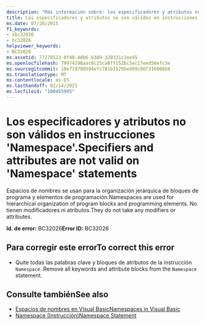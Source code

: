 ```yaml
---
description: "Más información sobre: los especificadores y atributos no son válidos en instrucciones ' namespace '"
title: Los especificadores y atributos no son válidos en instrucciones 'Namespace'.
ms.date: 07/20/2015
f1_keywords:
- vbc32026
- bc32026
helpviewer_keywords:
- BC32026
ms.assetid: 77270523-8f48-48b6-b389-329331c2ee45
ms.openlocfilehash: 79974298aac6c25ca8ff152bc5ec17eed56efc3e
ms.sourcegitcommit: 10e719780594efc781b15295e499c66f316068b8
ms.translationtype: MT
ms.contentlocale: es-ES
ms.lasthandoff: 02/14/2021
ms.locfileid: "100455995"
---
```

# <a name="specifiers-and-attributes-are-not-valid-on-namespace-statements"></a><span data-ttu-id="7048e-103">Los especificadores y atributos no son válidos en instrucciones 'Namespace'.</span><span class="sxs-lookup"><span data-stu-id="7048e-103">Specifiers and attributes are not valid on 'Namespace' statements</span></span>

<span data-ttu-id="7048e-104">Espacios de nombres se usan para la organización jerárquica de bloques de programa y elementos de programación.</span><span class="sxs-lookup"><span data-stu-id="7048e-104">Namespaces are used for hierarchical organization of program blocks and programming elements.</span></span> <span data-ttu-id="7048e-105">No tienen modificadores ni atributos.</span><span class="sxs-lookup"><span data-stu-id="7048e-105">They do not take any modifiers or attributes.</span></span>  
  
 <span data-ttu-id="7048e-106">**Id. de error:** BC32026</span><span class="sxs-lookup"><span data-stu-id="7048e-106">**Error ID:** BC32026</span></span>  
  
## <a name="to-correct-this-error"></a><span data-ttu-id="7048e-107">Para corregir este error</span><span class="sxs-lookup"><span data-stu-id="7048e-107">To correct this error</span></span>  
  
- <span data-ttu-id="7048e-108">Quite todas las palabras clave y bloques de atributos de la instrucción `Namespace` .</span><span class="sxs-lookup"><span data-stu-id="7048e-108">Remove all keywords and attribute blocks from the `Namespace` statement.</span></span>  
  
## <a name="see-also"></a><span data-ttu-id="7048e-109">Consulte también</span><span class="sxs-lookup"><span data-stu-id="7048e-109">See also</span></span>

- [<span data-ttu-id="7048e-110">Espacios de nombres en Visual Basic</span><span class="sxs-lookup"><span data-stu-id="7048e-110">Namespaces in Visual Basic</span></span>](../programming-guide/program-structure/namespaces.md)
- [<span data-ttu-id="7048e-111">Namespace (Instrucción)</span><span class="sxs-lookup"><span data-stu-id="7048e-111">Namespace Statement</span></span>](../language-reference/statements/namespace-statement.md)

